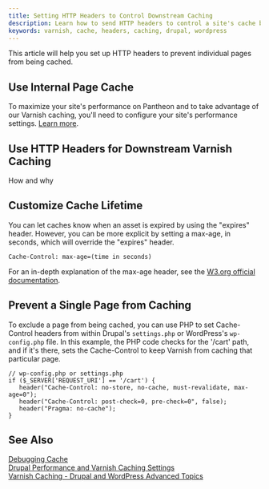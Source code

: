 ```yaml
---
title: Setting HTTP Headers to Control Downstream Caching
description: Learn how to send HTTP headers to control a site's cache behavior.
keywords: varnish, cache, headers, caching, drupal, wordpress
---
```


This article will help you set up HTTP headers to prevent individual pages from being cached.

## Use Internal Page Cache
To maximize your site's performance on Pantheon and to take advantage of our Varnish caching, you'll need to configure your site's performance settings. [Learn more](/docs/articles/sites/varnish/).

## Use HTTP Headers for Downstream Varnish Caching
How and why

## Customize Cache Lifetime
You can let caches know when an asset is expired by using the "expires" header. However, you can be more explicit by setting a max-age, in seconds, which will override the "expires" header.

`Cache-Control: max-age=(time in seconds)`

For an in-depth explanation of the max-age header, see the [W3.org official documentation](http://www.w3.org/Protocols/rfc2616/rfc2616-sec14.html#sec14.9.3).

## Prevent a Single Page from Caching

To exclude a page from being cached, you can use PHP to set Cache-Control headers from within Drupal's `settings.php` or WordPress's `wp-config.php` file. In this example, the PHP code checks for the '/cart' path, and if it's there, sets the Cache-Control to keep Varnish from caching that particular page.

```
// wp-config.php or settings.php
if ($_SERVER['REQUEST_URI'] == '/cart') {
   header("Cache-Control: no-store, no-cache, must-revalidate, max-age=0");
   header("Cache-Control: post-check=0, pre-check=0", false);
   header("Pragma: no-cache");
}
```

## See Also
[Debugging Cache](/docs/articles/sites/varnish/debugging-cache/)  
[Drupal Performance and Varnish Caching Settings](/docs/articles/drupal/drupal-performance-and-caching-settings/)    
[Varnish Caching - Drupal and WordPress Advanced Topics](/docs/articles/sites/varnish/caching-advancedtopics)
